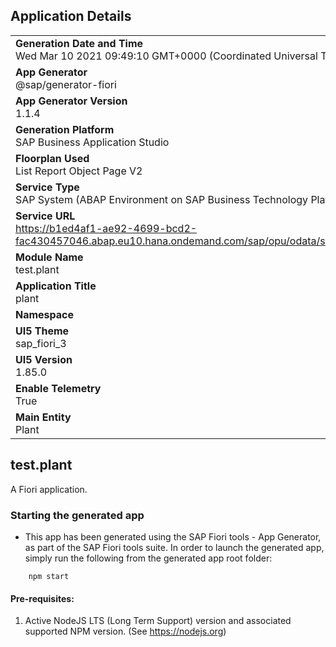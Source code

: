 ## Application Details
|               |
| ------------- |
|**Generation Date and Time**<br>Wed Mar 10 2021 09:49:10 GMT+0000 (Coordinated Universal Time)|
|**App Generator**<br>@sap/generator-fiori|
|**App Generator Version**<br>1.1.4|
|**Generation Platform**<br>SAP Business Application Studio|
|**Floorplan Used**<br>List Report Object Page V2|
|**Service Type**<br>SAP System (ABAP Environment on SAP Business Technology Platform)|
|**Service URL**<br>https://b1ed4af1-ae92-4699-bcd2-fac430457046.abap.eu10.hana.ondemand.com/sap/opu/odata/sap/ZPOCO_UI_PLANT_O2/
|**Module Name**<br>test.plant|
|**Application Title**<br>plant|
|**Namespace**<br>|
|**UI5 Theme**<br>sap_fiori_3|
|**UI5 Version**<br>1.85.0|
|**Enable Telemetry**<br>True|
|**Main Entity**<br>Plant|

## test.plant

A Fiori application.

### Starting the generated app

-   This app has been generated using the SAP Fiori tools - App Generator, as part of the SAP Fiori tools suite.  In order to launch the generated app, simply run the following from the generated app root folder:

```
    npm start
```


#### Pre-requisites:

1. Active NodeJS LTS (Long Term Support) version and associated supported NPM version.  (See https://nodejs.org)


